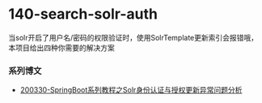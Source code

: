 # 140-search-solr-auth

当solr开启了用户名/密码的权限验证时，使用SolrTemplate更新索引会报错哦，本项目给出四种你需要的解决方案

### 系列博文

- [200330-SpringBoot系列教程之Solr身份认证与授权更新异常问题分析](http://spring.hhui.top/spring-blog/2020/03/30/200330-SpringBoot%E7%B3%BB%E5%88%97%E6%95%99%E7%A8%8B%E4%B9%8BSolr%E8%BA%AB%E4%BB%BD%E8%AE%A4%E8%AF%81%E4%B8%8E%E6%8E%88%E6%9D%83%E6%9B%B4%E6%96%B0%E5%BC%82%E5%B8%B8%E9%97%AE%E9%A2%98%E5%88%86%E6%9E%90/)
